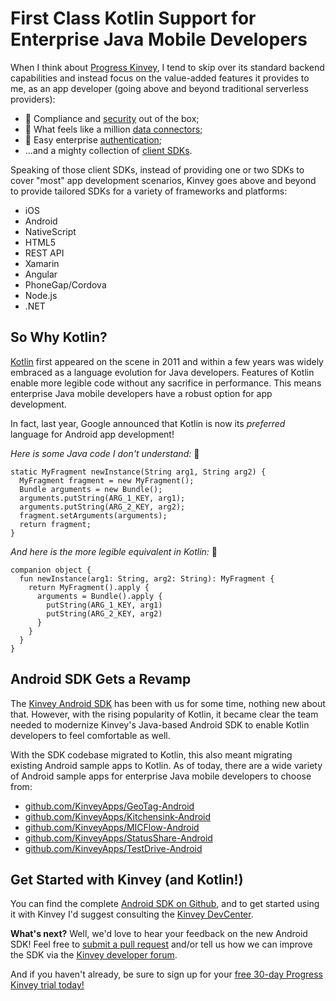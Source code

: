 # First Class Kotlin Support for Enterprise Java Mobile Developers

When I think about [Progress Kinvey](https://www.progress.com/kinvey), I tend to skip over its standard backend capabilities and instead focus on the value-added features it provides to me, as an app developer (going above and beyond traditional serverless providers):

- 🔐 Compliance and [security](https://www.progress.com/kinvey/enterprise-security) out of the box;
- 🔌 What feels like a million [data connectors](https://www.progress.com/kinvey/data-pipeline);
- 👤 Easy enterprise [authentication](https://devcenter.kinvey.com/rest/guides/mobile-identity-connect);
- ...and a mighty collection of [client SDKs](https://devcenter.kinvey.com).

Speaking of those client SDKs, instead of providing one or two SDKs to cover "most" app development scenarios, Kinvey goes above and beyond to provide tailored SDKs for a variety of frameworks and platforms:

- iOS
- Android
- NativeScript
- HTML5
- REST API
- Xamarin
- Angular
- PhoneGap/Cordova
- Node.js
- .NET

## So Why Kotlin?

[Kotlin](https://kotlinlang.org/) first appeared on the scene in 2011 and within a few years was widely embraced as a language evolution for Java developers. Features of Kotlin enable more legible code without any sacrifice in performance. This means enterprise Java mobile developers have a robust option for app development.

In fact, last year, Google announced that Kotlin is now its *preferred* language for Android app development!

*Here is some Java code I don't understand:* 😬

	static MyFragment newInstance(String arg1, String arg2) {
	  MyFragment fragment = new MyFragment();
	  Bundle arguments = new Bundle();
	  arguments.putString(ARG_1_KEY, arg1);
	  arguments.putString(ARG_2_KEY, arg2);
	  fragment.setArguments(arguments);
	  return fragment;
	}

*And here is the more legible equivalent in Kotlin:* 🤩

	companion object {
	  fun newInstance(arg1: String, arg2: String): MyFragment {
	    return MyFragment().apply {
	      arguments = Bundle().apply {
	        putString(ARG_1_KEY, arg1)
	        putString(ARG_2_KEY, arg2)
	      }
	    }
	  }
	}

## Android SDK Gets a Revamp

The [Kinvey Android SDK](https://github.com/Kinvey/android-sdk) has been with us for some time, nothing new about that. However, with the rising popularity of Kotlin, it became clear the team needed to modernize Kinvey's Java-based Android SDK to enable Kotlin developers to feel comfortable as well.

With the SDK codebase migrated to Kotlin, this also meant migrating existing Android sample apps to Kotlin. As of today, there are a wide variety of Android sample apps for enterprise Java mobile developers to choose from:

- [github.com/KinveyApps/GeoTag-Android](https://github.com/KinveyApps/GeoTag-Android)
- [github.com/KinveyApps/Kitchensink-Android](https://github.com/KinveyApps/Kitchensink-Android)
- [github.com/KinveyApps/MICFlow-Android](https://github.com/KinveyApps/MICFlow-Android)
- [github.com/KinveyApps/StatusShare-Android](https://github.com/KinveyApps/StatusShare-Android)
- [github.com/KinveyApps/TestDrive-Android](https://github.com/KinveyApps/TestDrive-Android)

## Get Started with Kinvey (and Kotlin!)

You can find the complete [Android SDK on Github](https://github.com/Kinvey/android-sdk), and to get started using it with Kinvey I'd suggest consulting the [Kinvey DevCenter](https://devcenter.kinvey.com/android/guides).

**What's next?** Well, we'd love to hear your feedback on the new Android SDK! Feel free to [submit a pull request](https://github.com/Kinvey/android-sdk) and/or tell us how we can improve the SDK via the [Kinvey developer forum](https://support.kinvey.com/support/discussions).

And if you haven't already, be sure to sign up for your [free 30-day Progress Kinvey trial today!](https://console.kinvey.com/sign-up)